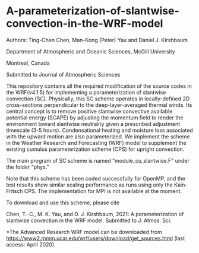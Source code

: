 # A-parameterization-of-slantwise-convection-in-the-WRF-model

Authors: Ting-Chen Chen, Man-Kong (Peter) Yau and Daniel J. Kirshbaum

Department of Atmospheric and Oceanic Sciences, McGill University 

Montreal, Canada

Submitted to Journal of Atmospheric Sciences

This repository contains all the required modification of the source codes in the WRF(v4.1.5) for implementing a parameterization of slantwise convection (SC). Physically, this SC scheme operates in locally-defined 2D cross-sections perpendicular to the deep-layer-averaged thermal winds. Its central concept is to remove positive slantwise convective available potential energy (SCAPE) by adjusting the momentum field to render the environment toward slantwise neutrality given a prescribed adjustment timescale (3-5 hours). Condensational heating and moisture loss associated with the upward motion are also parameterized. We implement the scheme in the Weather Research and Forecasting (WRF) model to supplement the existing cumulus parameterization scheme (CPS) for upright convection.

The main program of SC scheme is named "module_cu_slantwise.F" under the folder "phys." 

Note that this scheme has been coded successfully for OpenMP, and the test results show similar scaling performance as runs using only the Kain-Fritsch CPS. The implementation for MPI is not available at the moment.

To download and use this scheme, please cite 

Chen, T.-C., M. K. Yau, and D. J. Kirshbaum, 2021: A parameterization of slantwise convection in the WRF model. Submitted to J. Atmos. Sci.

*The Advanced Research WRF model can be downloaded from https://www2.mmm.ucar.edu/wrf/users/download/get_sources.html (last access: April 2020).
